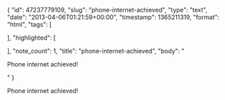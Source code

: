 {
  "id": 47237779109,
  "slug": "phone-internet-achieved",
  "type": "text",
  "date": "2013-04-06T01:21:59+00:00",
  "timestamp": 1365211319,
  "format": "html",
  "tags": [

  ],
  "highlighted": [

  ],
  "note_count": 1,
  "title": "phone-internet-achieved",
  "body": "<p>Phone internet achieved!</p>"
}

<p>Phone internet achieved!</p>